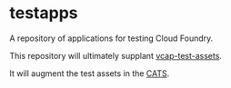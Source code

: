 testapps
========

A repository of applications for testing Cloud Foundry.

This repository will ultimately supplant [vcap-test-assets](http://github.com/cloudfoundry/vcap-test-assets).

It will augment the test assets in the [CATS](https://github.com/pivotal-cf-experimental/cf-acceptance-tests).


